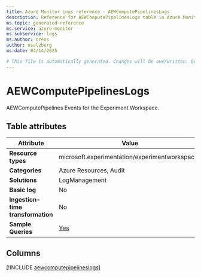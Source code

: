 ```yaml
---
title: Azure Monitor Logs reference - AEWComputePipelinesLogs
description: Reference for AEWComputePipelinesLogs table in Azure Monitor Logs.
ms.topic: generated-reference
ms.service: azure-monitor
ms.subservice: logs
ms.author: orens
author: osalzberg
ms.date: 04/14/2025

# This file is automatically generated. Changes will be overwritten. Do not change this file directly.
---
```


# AEWComputePipelinesLogs

AEWComputePipelines Events for the Experiment Workspace.


## Table attributes

|Attribute|Value|
|---|---|
|**Resource types**|microsoft.experimentation/experimentworkspaces|
|**Categories**|Azure Resources, Audit|
|**Solutions**| LogManagement|
|**Basic log**|No|
|**Ingestion-time transformation**|No|
|**Sample Queries**|[Yes](/azure/azure-monitor/reference/queries/aewcomputepipelineslogs)|



## Columns
  
[!INCLUDE [aewcomputepipelineslogs](~/reusable-content/ce-skilling/azure/includes/azure-monitor/reference/tables/aewcomputepipelineslogs-include.md)]

